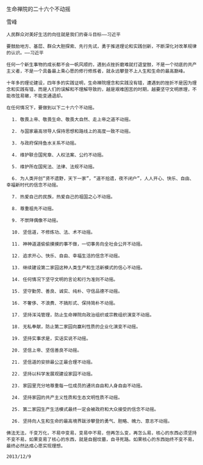 生命禅院的二十六个不动摇

雪峰


    人民群众对美好生活的向往就是我们的奋斗目标——习近平

    要鼓励地方、基层、群众大胆探索、先行先试，勇于推进理论和实践创新，不断深化对改革规律的认识。——习近平

    任何一个新生事物的成长都不会一帆风顺的，遇到点挫折磨难就打退堂鼓，不是一个彻底的共产主义者，不是一个具备最上乘心愿的修行修炼者，就永远攀登不上人生和生命的最高巅峰。

    十年多的理论建设，四年多的实践证明，生命禅院理念和实践没有错，遭遇到的挫折不是因为理念和实践有错，而是人们的误解和不理解导致的，越是艰难困苦的时期，越要坚守文明原理，不能改弦易辙，不能变通退却。

    在任何情况下，要做到以下二十六个不动摇。

      1. 敬畏上帝、敬畏生命、敬畏大自然、走上帝之道不动摇。

      2. 与国家最高领导人保持思想和路线上的高度一致不动摇。

      3. 与政府保持鱼水关系不动摇。

      4. 维护联合国宪章、人权法案、公约不动摇。

      5. 维护所在国宪法、法律、法规不动摇。

      6. 为人类开创“贤不遗野，天下一家”，“道不拾遗，夜不闭户”，人人开心、快乐、自由、幸福新时代的信念不动摇。

      7. 热爱自己的民族，热爱自己的祖国之心不动摇。

      8. 尊重祖先不动摇。

      9. 不崇拜偶像不动摇。

      10. 坚信道，不修炼功、法、术不动摇。

      11. 神神道道偷偷摸摸的事不做，一切事务向全社会公开不动摇。

      12. 追求开心、快乐、自由、幸福生活的信念不动摇。

      13. 继续建设第二家园这种人类生产和生活新模式的信心不动摇。

      14. 任何情况下坚守文明的言论和行为准则不动摇。

      15. 坚守勤劳、善良、诚实、纯朴、守信品德不动摇。

      16. 不奢侈、不浪费、不搞形式、保持简朴不动摇。

      17. 坚持浑沌管理，防止生命禅院向政治组织或宗教组织演变不动摇。

      18. 无私奉献，防止第二家园向赢利性质的企业化演变不动摇。

      19. 坚持实事求是，实话实说不动摇。

      20. 坚信上帝、坚信善良不动摇。

      21. 坚信道的安排最公正最合理不动摇。

      22. 坚持以科学发展观建设家园不动摇。

      23. 家园里充分地尊重每一位成员的通讯自由和人身自由不动摇。

      24. 坚持家园的共产主义性质和生态文明性质不动摇。

      25. 第二家园生产生活模式最终一定会被政府和大众接受的信念不动摇。

      26. 坚持向人生和生命的最高境界跋涉攀登的勇气、胆略、魄力、意志不动摇。

    佛法无法，千变万化，不易中变易，变易中不易，但再怎么变，再怎么易，核心的东西必须坚持不变不易，如果变易了核心的东西，就是自掘坟墓，自寻死路。如果核心的东西始终不变不易，最终必然达成心愿实现理想。

    2013/12/9



